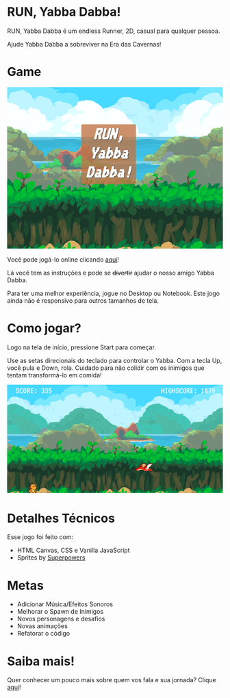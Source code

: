 # RUN, Yabba Dabba!
RUN, Yabba Dabba é um endless Runner, 2D, casual para qualquer pessoa. 

Ajude Yabba Dabba a sobreviver na Era das Cavernas! 

# Game 
![](images/startGameimg.png)

Você pode jogá-lo online clicando [aqui](http://tiny.cc/8hc9kz "aqui")!

Lá você tem as instruções e pode se ~~divertir~~ ajudar o nosso amigo Yabba Dabba. 

Para ter uma melhor experiência, jogue no Desktop ou Notebook. Este jogo ainda não é responsivo para outros tamanhos de tela. 

# Como jogar?
Logo na tela de início, pressione Start para começar. 

Use as setas direcionais do teclado para controlar o Yabba. 
Com a tecla Up, você pula e Down, rola. 
Cuidado para não colidir com os inimigos que tentam transformá-lo em comida! 

![](images/gameplay.png)

# Detalhes Técnicos
Esse jogo foi feito com:
- HTML Canvas, CSS e Vanilla JavaScript
- Sprites by [Superpowers](https://github.com/sparklinlabs/superpowers-asset-packs/tree/master/prehistoric-platformer "Superpowers") 

# Metas 
- Adicionar Música/Efeitos Sonoros
- Melhorar o Spawn de Inimigos 
- Novos personagens e desafios
- Novas animações
- Refatorar o código

# Saiba mais!
Quer conhecer um pouco mais sobre quem vos fala e sua jornada? Clique [aqui](http://tiny.cc/2fc9kz "aqui")!
